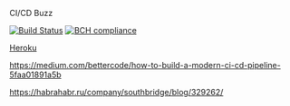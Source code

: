 CI/CD Buzz

[![Build Status](https://travis-ci.org/arhix/cicd-buzz.svg?branch=master)](https://travis-ci.org/arhix/cicd-buzz)
[![BCH compliance](https://bettercodehub.com/edge/badge/arhix/cicd-buzz?branch=master)](https://bettercodehub.com/)

[Heroku](https://aqueous-atoll-24021.herokuapp.com/)

https://medium.com/bettercode/how-to-build-a-modern-ci-cd-pipeline-5faa01891a5b

https://habrahabr.ru/company/southbridge/blog/329262/